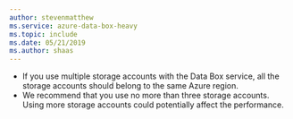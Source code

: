 ```yaml
---
author: stevenmatthew
ms.service: azure-data-box-heavy
ms.topic: include
ms.date: 05/21/2019
ms.author: shaas
---
```


 - If you use multiple storage accounts with the Data Box service, all the storage accounts should belong to the same Azure region.
 - We recommend that you use no more than three storage accounts. Using more storage accounts could potentially affect the performance.

